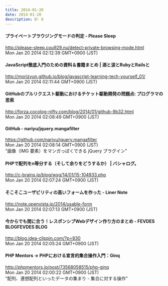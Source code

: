 ```yaml
---
title: 2014-01-20
date: 2014-01-20
description: B! 8
---
```


#### プライベートブラウジングモードの判定 - Please Sleep
http://please-sleep.cou929.nu/detect-private-browsing-mode.html<br>
Mon Jan 20 2014 02:12:39 GMT+0900 (JST)<br>


#### JavaScript徹底入門のための資料＆書籍まとめ | 酒と涙とRubyとRailsと
http://morizyun.github.io/blog/javascript-learning-tech-yourself_01/<br>
Mon Jan 20 2014 02:11:44 GMT+0900 (JST)<br>


#### GitHubのプルリクエスト駆動におけるチケット駆動開発の問題点: プログラマの思索
http://forza.cocolog-nifty.com/blog/2014/01/github-9b32.html<br>
Mon Jan 20 2014 02:08:49 GMT+0900 (JST)<br>


#### GitHub - nariyu/jquery.mangafilter
https://github.com/nariyu/jquery.mangafilter<br>
Mon Jan 20 2014 02:08:14 GMT+0900 (JST)<br>
“画像（IMG 要素）をマンガっぽくできる jQuery プラグイン”


#### PHPで配列をn等分する（そして余りをどうするか） | バシャログ。
http://c-brains.jp/blog/wsg/14/01/15-104933.php<br>
Mon Jan 20 2014 02:07:24 GMT+0900 (JST)<br>


#### そこそこユーザビリティの高いフォームを作った - Liner Note
http://note.openvista.jp/2014/usable-form<br>
Mon Jan 20 2014 02:07:13 GMT+0900 (JST)<br>


#### 今からでも間に合う！レスポンシブWebデザイン作り方のまとめ - FEVDES BLOGFEVDES BLOG
http://blog.idea-clippin.com/?p=830<br>
Mon Jan 20 2014 02:05:24 GMT+0900 (JST)<br>


#### PHP Mentors -> PHPにおける宣言的集合操作入門：Ginq
http://phpmentors.jp/post/73568058515/php-ginq<br>
Mon Jan 20 2014 02:00:22 GMT+0900 (JST)<br>
“配列、連想配列といったデータの集まり - 集合に対する操作”


